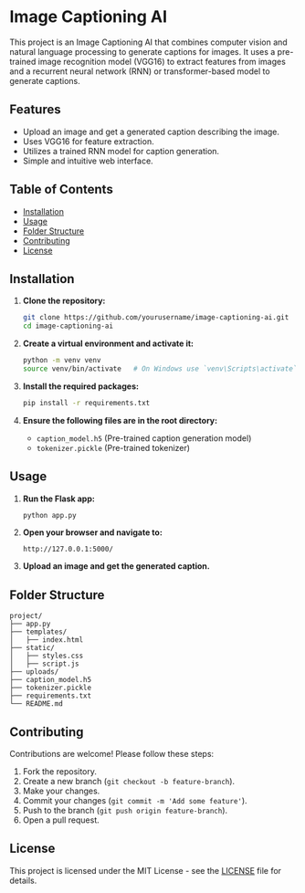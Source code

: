 # Image Captioning AI

This project is an Image Captioning AI that combines computer vision and natural language processing to generate captions for images. It uses a pre-trained image recognition model (VGG16) to extract features from images and a recurrent neural network (RNN) or transformer-based model to generate captions.

## Features

- Upload an image and get a generated caption describing the image.
- Uses VGG16 for feature extraction.
- Utilizes a trained RNN model for caption generation.
- Simple and intuitive web interface.

## Table of Contents

- [Installation](#installation)
- [Usage](#usage)
- [Folder Structure](#folder-structure)
- [Contributing](#contributing)
- [License](#license)

## Installation

1. **Clone the repository:**

    ```sh
    git clone https://github.com/yourusername/image-captioning-ai.git
    cd image-captioning-ai
    ```

2. **Create a virtual environment and activate it:**

    ```sh
    python -m venv venv
    source venv/bin/activate   # On Windows use `venv\Scripts\activate`
    ```

3. **Install the required packages:**

    ```sh
    pip install -r requirements.txt
    ```

4. **Ensure the following files are in the root directory:**
    - `caption_model.h5` (Pre-trained caption generation model)
    - `tokenizer.pickle` (Pre-trained tokenizer)

## Usage

1. **Run the Flask app:**

    ```sh
    python app.py
    ```

2. **Open your browser and navigate to:**

    ```
    http://127.0.0.1:5000/
    ```

3. **Upload an image and get the generated caption.**

## Folder Structure

```
project/
├── app.py
├── templates/
│   ├── index.html
├── static/
│   ├── styles.css
│   ├── script.js
├── uploads/
├── caption_model.h5
├── tokenizer.pickle
├── requirements.txt
└── README.md
```

## Contributing

Contributions are welcome! Please follow these steps:

1. Fork the repository.
2. Create a new branch (`git checkout -b feature-branch`).
3. Make your changes.
4. Commit your changes (`git commit -m 'Add some feature'`).
5. Push to the branch (`git push origin feature-branch`).
6. Open a pull request.

## License

This project is licensed under the MIT License - see the [LICENSE](LICENSE) file for details.
